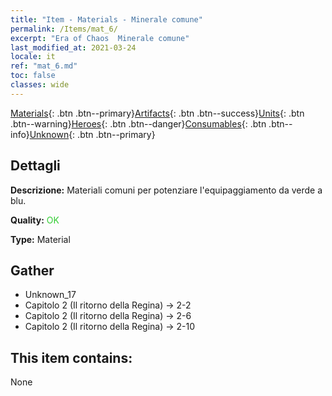 ```yaml
---
title: "Item - Materials - Minerale comune"
permalink: /Items/mat_6/
excerpt: "Era of Chaos  Minerale comune"
last_modified_at: 2021-03-24
locale: it
ref: "mat_6.md"
toc: false
classes: wide
---
```

 [Materials](/it/Items/){: .btn .btn--primary}[Artifacts](/it/Items/Artifacts/){: .btn .btn--success}[Units](/it/Items/Units/){: .btn .btn--warning}[Heroes](/it/Items/Heroes/){: .btn .btn--danger}[Consumables](/it/Items/Consumables/){: .btn .btn--info}[Unknown](/it/Items/Unknown/){: .btn .btn--primary}

## Dettagli
 **Descrizione:** Materiali comuni per potenziare l'equipaggiamento da verde a blu.

 **Quality:** <span style="color: #32CD32">OK</span>

 **Type:** Material

## Gather

*    Unknown_17 
*    Capitolo 2 (Il ritorno della Regina) -> 2-2 
*    Capitolo 2 (Il ritorno della Regina) -> 2-6 
*    Capitolo 2 (Il ritorno della Regina) -> 2-10 

## This item contains:

  None

